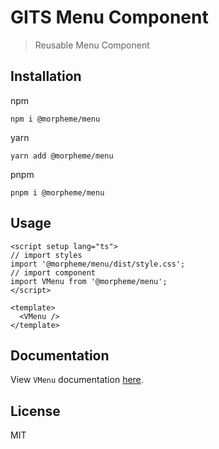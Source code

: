 # GITS Menu Component

> Reusable Menu Component

## Installation

npm

```
npm i @morpheme/menu
```

yarn

```
yarn add @morpheme/menu
```

pnpm

```
pnpm i @morpheme/menu
```

## Usage

```vue
<script setup lang="ts">
// import styles
import '@morpheme/menu/dist/style.css';
// import component
import VMenu from '@morpheme/menu';
</script>

<template>
  <VMenu />
</template>
```

## Documentation

View `VMenu` documentation [here](https://gits-ui.web.app/?path=/story/components-menu--default).

## License

MIT
